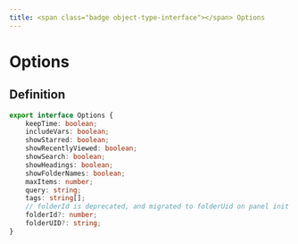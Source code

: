 ```yaml
---
title: <span class="badge object-type-interface"></span> Options
---
```

# <span class="badge object-type-interface"></span> Options

## Definition

```typescript
export interface Options {
	keepTime: boolean;
	includeVars: boolean;
	showStarred: boolean;
	showRecentlyViewed: boolean;
	showSearch: boolean;
	showHeadings: boolean;
	showFolderNames: boolean;
	maxItems: number;
	query: string;
	tags: string[];
	// folderId is deprecated, and migrated to folderUid on panel init
	folderId?: number;
	folderUID?: string;
}

```
